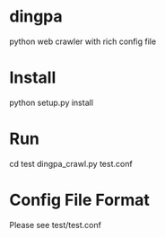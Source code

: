 dingpa
======

python web crawler with rich config file


# Install

python setup.py install

# Run

cd test
dingpa_crawl.py test.conf

# Config File Format

Please see test/test.conf